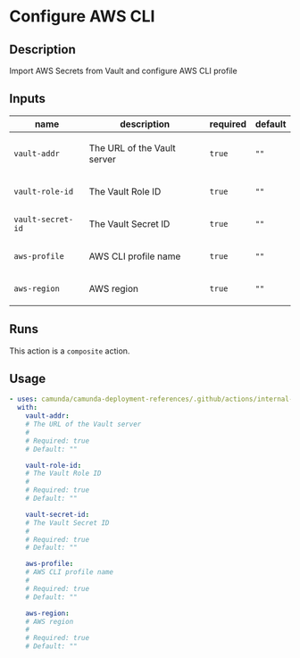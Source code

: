 # Configure AWS CLI

## Description

Import AWS Secrets from Vault and configure AWS CLI profile

## Inputs

| name | description | required | default |
| --- | --- | --- | --- |
| `vault-addr` | <p>The URL of the Vault server</p> | `true` | `""` |
| `vault-role-id` | <p>The Vault Role ID</p> | `true` | `""` |
| `vault-secret-id` | <p>The Vault Secret ID</p> | `true` | `""` |
| `aws-profile` | <p>AWS CLI profile name</p> | `true` | `""` |
| `aws-region` | <p>AWS region</p> | `true` | `""` |


## Runs

This action is a `composite` action.

## Usage

```yaml
- uses: camunda/camunda-deployment-references/.github/actions/internal-configure-aws-cli@main
  with:
    vault-addr:
    # The URL of the Vault server
    #
    # Required: true
    # Default: ""

    vault-role-id:
    # The Vault Role ID
    #
    # Required: true
    # Default: ""

    vault-secret-id:
    # The Vault Secret ID
    #
    # Required: true
    # Default: ""

    aws-profile:
    # AWS CLI profile name
    #
    # Required: true
    # Default: ""

    aws-region:
    # AWS region
    #
    # Required: true
    # Default: ""
```
